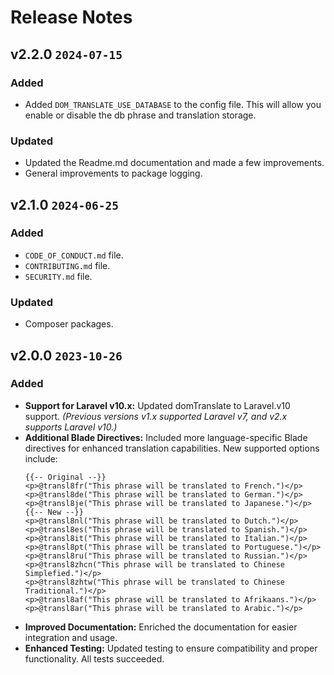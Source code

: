 # Release Notes
## v2.2.0 `2024-07-15`
### Added
- Added `DOM_TRANSLATE_USE_DATABASE` to the config file. This will allow you enable or disable the db phrase and translation storage.

### Updated
- Updated the Readme.md documentation and made a few improvements.
- General improvements to package logging.

## v2.1.0 `2024-06-25`
### Added
- `CODE_OF_CONDUCT.md` file.
- `CONTRIBUTING.md` file.
- `SECURITY.md` file.

### Updated
- Composer packages.

## v2.0.0 `2023-10-26`
### Added
- **Support for Laravel v10.x:** Updated domTranslate to Laravel.v10 support. _(Previous versions v1.x supported Laravel v7, and v2.x supports Laravel v10.)_
- **Additional Blade Directives:** Included more language-specific Blade directives for enhanced translation capabilities. New supported options include:
    ```blade
    {{-- Original --}}
    <p>@transl8fr("This phrase will be translated to French.")</p>
    <p>@transl8de("This phrase will be translated to German.")</p>
    <p>@transl8je("This phrase will be translated to Japanese.")</p>
    {{-- New --}}
    <p>@transl8nl("This phrase will be translated to Dutch.")</p>
    <p>@transl8es("This phrase will be translated to Spanish.")</p>
    <p>@transl8it("This phrase will be translated to Italian.")</p>
    <p>@transl8pt("This phrase will be translated to Portuguese.")</p>
    <p>@transl8ru("This phrase will be translated to Russian.")</p>
    <p>@transl8zhcn("This phrase will be translated to Chinese Simplefied.")</p>
    <p>@transl8zhtw("This phrase will be translated to Chinese Traditional.")</p>
    <p>@transl8af("This phrase will be translated to Afrikaans.")</p>
    <p>@transl8ar("This phrase will be translated to Arabic.")</p>
    ```
- **Improved Documentation:** Enriched the documentation for easier integration and usage.
- **Enhanced Testing:** Updated testing to ensure compatibility and proper functionality. All tests succeeded.
